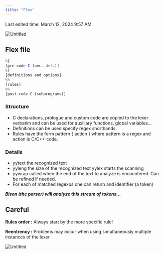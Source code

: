 ```yaml
---
title: "Flex"
---
```

Last edited time: March 12, 2024 9:57 AM

![Untitled](Flex/Untitled.png)

## Flex file

```jsx
%{
[pre-code C (nec. def.)]
%}
[definitions and options]
%%
[rules]
%%
[post-code C (subprograms)]
```

### Structure

- C declarations, prologue and custom code are copied to the lexer verbatim and can be used for auxiliary functions, global variables…
- Definitions can be used specify regex shorthands.
- Rules have the form pattern { action } where pattern is a regex and
action is C/C++ code.

### Details

- yytext the recognized text
- yyleng the size of the recognized text
yylex starts the scanning
- yywrap called when the end of the text to analyze is encountered. Can be refined if
needed.
- For each of matched regexps one can return and identifier (a token)

***Bison (the parser) will analyze this stream of tokens…***

## Careful

**Rules order :** Always start by the more specific rule!

**Reentrency :** Problems may occur when using simultaneously multiple instances of the lexer

![Untitled](Flex/Untitled%201.png)
